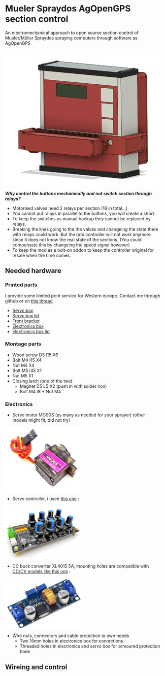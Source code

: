 # Mueler Spraydos AgOpenGPS section control
An electromechanical approach to open source section control of Mueler/Müller Spraydos spraying computers through software as AgOpenGPS

![alt text](/Pictures/Overview1.PNG)

**_Why control the buttons mechanically and not switch section through relays?_**
* Motorised valves need 2 relays per section (16 in total...).
* You cannot put ralays in parallel to the buttons, you will create a short.
* To keep the switches as manual backup they cannot be replaced by relays.
* Breaking the lines going to the the valves and changeing the state there with relays could work. But the rate controller will not work anymore since it does not know the real state of the sections. (You could compensate this by changeing the speed signal however)
* To keep the mod as a bolt-on addon to keep the controller original for resale when the time comes.


## Needed hardware
### Printed parts
I provide some limited print service for Western europe. Contact me through github or on [this thread](https://discourse.agopengps.com/t/printing-service-for-aog-community-western-europe/12823)
* [Servo box](/Printed_parts/ServoBox)
* [Servo box lid](/Printed_parts/ServoBoxlid)
* [Front bracket](/Printed_parts/FrontBracket)
* [Electronics box](/Printed_parts/ElBox)
* [Electronics box lid](/Printed_parts/ElBoxLid)

### Montage parts
* Wood screw D3 l15 X6
* Bolt M4 l15 X4
* Nut M4 X4
* Bolt M5 l45 X1
* Nut M5 X1
* Closing latch (one of the two)
  * Magnet D5 L5 X2 (push in with solder iron)
  * Bolt M4 l8 + Nut M4

### Electronics
* Servo motor MG90S (as many as needed for your sprayer) (other models might fit, did not try)
<img src="/Pictures/Servo.PNG" alt="Your image title" width="250"/>

* Servo controller, i used [this one](https://nl.aliexpress.com/item/1005002120074314.html?spm=a2g0o.order_list.order_list_main.18.141d79d2i53ILI&gatewayAdapt=glo2nld) :
<img src="/Pictures/Servocontroller.PNG" alt="Your image title" width="250"/>

* DC buck converter XL4015 5A, mounting holes are compatible with [CC/CV models like this one](https://nl.aliexpress.com/item/1005002554895443.html?spm=a2g0o.order_list.order_list_main.39.141d79d2i53ILI&gatewayAdapt=glo2nld) :
<img src="/Pictures/DCBuck.PNG" alt="Your image title" width="250"/>

* Wire nuts, connectors and cable protection to own needs
  * Two 16mm holes in electronics box for connrctions
  * Threaded holes in electronics and servo box for armoured protection hose

## Wireing and control

